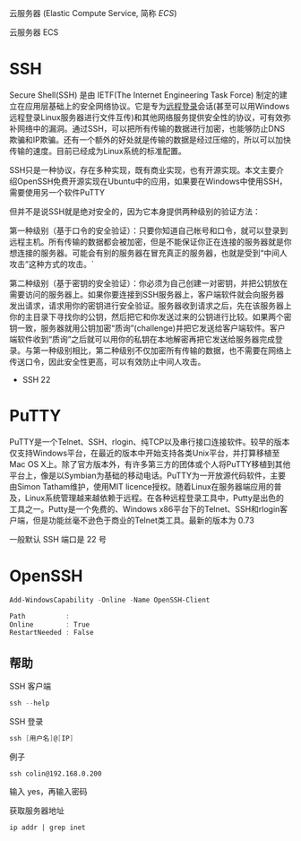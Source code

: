 云服务器 (Elastic Compute Service, 简称 *ECS*)

云服务器 ECS

# SSH

Secure Shell(SSH) 是由 IETF(The Internet Engineering Task Force) 制定的建立在应用层基础上的安全网络协议。它是专为[远程登录](https://baike.baidu.com/item/远程登录/1071998)会话(甚至可以用Windows远程登录Linux服务器进行文件互传)和其他网络服务提供安全性的协议，可有效弥补网络中的漏洞。通过SSH，可以把所有传输的数据进行加密，也能够防止DNS欺骗和IP欺骗。还有一个额外的好处就是传输的数据是经过压缩的，所以可以加快传输的速度。目前已经成为Linux系统的标准配置。

SSH只是一种协议，存在多种实现，既有商业实现，也有开源实现。本文主要介绍OpenSSH免费开源实现在Ubuntu中的应用，如果要在Windows中使用SSH，需要使用另一个软件PuTTY

但并不是说SSH就是绝对安全的，因为它本身提供两种级别的验证方法：

第一种级别（基于口令的安全验证）：只要你知道自己帐号和口令，就可以登录到远程主机。所有传输的数据都会被加密，但是不能保证你正在连接的服务器就是你想连接的服务器。可能会有别的服务器在冒充真正的服务器，也就是受到“中间人攻击”这种方式的攻击。`

第二种级别（基于密钥的安全验证）：你必须为自己创建一对密钥，并把公钥放在需要访问的服务器上。如果你要连接到SSH服务器上，客户端软件就会向服务器发出请求，请求用你的密钥进行安全验证。服务器收到请求之后，先在该服务器上你的主目录下寻找你的公钥，然后把它和你发送过来的公钥进行比较。如果两个密钥一致，服务器就用公钥加密“质询”(challenge)并把它发送给客户端软件。客户端软件收到“质询”之后就可以用你的私钥在本地解密再把它发送给服务器完成登录。与第一种级别相比，第二种级别不仅加密所有传输的数据，也不需要在网络上传送口令，因此安全性更高，可以有效防止中间人攻击。

- SSH 22



# PuTTY

PuTTY是一个Telnet、SSH、rlogin、纯TCP以及串行接口连接软件。较早的版本仅支持Windows平台，在最近的版本中开始支持各类Unix平台，并打算移植至Mac OS X上。除了官方版本外，有许多第三方的团体或个人将PuTTY移植到其他平台上，像是以Symbian为基础的移动电话。PuTTY为一开放源代码软件，主要由Simon Tatham维护，使用MIT licence授权。随着Linux在服务器端应用的普及，Linux系统管理越来越依赖于远程。在各种远程登录工具中，Putty是出色的工具之一。Putty是一个免费的、Windows x86平台下的Telnet、SSH和rlogin客户端，但是功能丝毫不逊色于商业的Telnet类工具。最新的版本为 0.73



一般默认 SSH 端口是 22 号



# OpenSSH

```powershell
Add-WindowsCapability -Online -Name OpenSSH-Client
```

```powershell
Path          :
Online        : True
RestartNeeded : False
```

## 帮助

SSH 客户端

```powershell
ssh --help
```

SSH 登录

```powershell
ssh [用户名]@[IP]
```

例子

```
ssh colin@192.168.0.200
```

输入 yes，再输入密码



获取服务器地址

```
ip addr | grep inet
```

